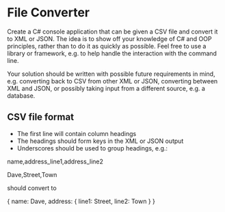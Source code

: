 # File Converter

Create a C# console application that can be given a CSV file and convert it to XML or JSON. The idea
is to show off your knowledge of C# and OOP principles, rather than to do it as quickly as possible.
Feel free to use a library or framework, e.g. to help handle the interaction with the command line.

Your solution should be written with possible future requirements in mind, e.g. converting back to
CSV from other XML or JSON, converting between XML and JSON, or possibly taking input from a
different source, e.g. a database.

## CSV file format
- The first line will contain column headings
- The headings should form keys in the XML or JSON output
- Underscores should be used to group headings, e.g.:


name,address_line1,address_line2

Dave,Street,Town

 should convert to

  {
    name: Dave,
    address: {
      line1: Street,
      line2: Town
    }
  }
